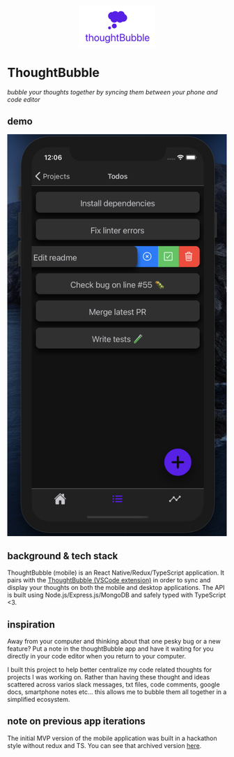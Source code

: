 <div align="center"><img src="./logoLight.png" width="35%" height="35%"></img></div>

# ThoughtBubble
*bubble your thoughts together by syncing them between your phone and code editor*

## demo
<a href="https://www.youtube.com/watch?v=Cnm7NbBWU6c" target="_blank"><img src="./demoScreenshot.png"></a>

## background & tech stack
ThoughtBubble (mobile) is an React Native/Redux/TypeScript application. It pairs with the [ThoughtBubble (VSCode extension)](https://github.com/lukehatcher/vscode-todo-extension) in order to sync and display your thoughts on both the mobile and desktop applications. The API is built using Node.js/Express.js/MongoDB and safely typed with TypeScript <3.

## inspiration
Away from your computer and thinking about that one pesky bug or a new feature? Put a note in the thoughtBubble app and have it waiting for you directly in your code editor when you return to your computer.

I built this project to help better centralize my code related thoughts for projects I was working on. Rather than having these thought and ideas scattered across varios slack messages, txt files, code comments, google docs, smartphone notes etc... this allows me to bubble them all together in a simplified ecosystem.

## note on previous app iterations
The initial MVP version of the mobile application was built in a hackathon style without redux and TS. You can see that archived version [here](https://github.com/lukehatcher/vscode-ios-todos).